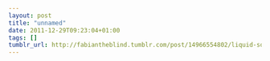 ```yaml
---
layout: post
title: "unnamed"
date: 2011-12-29T09:23:04+01:00
tags: []
tumblr_url: http://fabiantheblind.tumblr.com/post/14966554802/liquid-solids-ae-freeform-tryout-by
---
```

